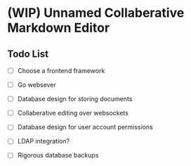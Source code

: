 # (WIP) Unnamed Collaberative Markdown Editor

## Todo List

- [ ] Choose a frontend framework
- [ ] Go websever
- [ ] Database design for storing documents
- [ ] Collaberative editing over websockets
- [ ] Database design for user account permissions

- [ ] LDAP integration?
- [ ] Rigorous database backups